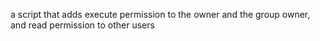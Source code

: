  a script that adds execute permission to the owner and the group owner, and read permission to other users
